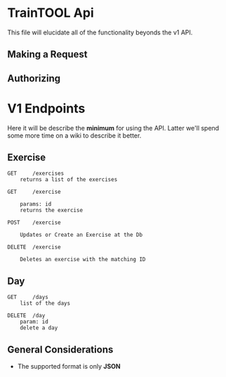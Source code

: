 TrainTOOL Api
===
This file will elucidate all of the functionality beyonds the v1 API.


Making a Request
---

Authorizing
---

V1 Endpoints
===
Here it will be describe the **minimum** for using the API.
Latter we'll spend some more time on a wiki to describe it better.

Exercise
---
```
GET     /exercises
    returns a list of the exercises 

GET     /exercise

    params: id
    returns the exercise

POST    /exercise

    Updates or Create an Exercise at the Db

DELETE  /exercise

    Deletes an exercise with the matching ID

```

Day
---
```
GET     /days
    list of the days

DELETE  /day
    param: id
    delete a day
```

General Considerations
---
- The supported format is only **JSON**


